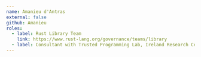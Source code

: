 ```yaml
---
name: Amanieu d'Antras
external: false
github: Amanieu
roles:
  - label: Rust Library Team
    link: https://www.rust-lang.org/governance/teams/library
  - label: Consultant with Trusted Programming Lab, Ireland Research Centre, Huawei
---
```

